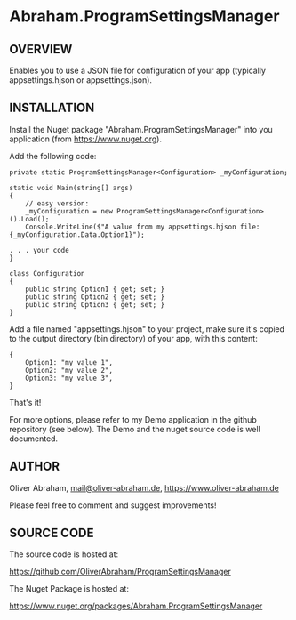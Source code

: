 # Abraham.ProgramSettingsManager

## OVERVIEW

Enables you to use a JSON file for configuration of your app
(typically appsettings.hjson or appsettings.json).



## INSTALLATION

Install the Nuget package "Abraham.ProgramSettingsManager" into you application (from https://www.nuget.org).

Add the following code:

    private static ProgramSettingsManager<Configuration> _myConfiguration;

    static void Main(string[] args)
    {
        // easy version:
        _myConfiguration = new ProgramSettingsManager<Configuration>().Load();
        Console.WriteLine($"A value from my appsettings.hjson file: {_myConfiguration.Data.Option1}");

    . . . your code
    }

    class Configuration
    {
	    public string Option1 { get; set; }
	    public string Option2 { get; set; }
	    public string Option3 { get; set; }
    }

Add a file named "appsettings.hjson" to your project, make sure it's 
copied to the output directory (bin directory) of your app, with this content:

    {
	    Option1: "my value 1",
	    Option2: "my value 2",
	    Option3: "my value 3",
    }

That's it!

For more options, please refer to my Demo application in the github repository (see below).
The Demo and the nuget source code is well documented.


## AUTHOR

Oliver Abraham, mail@oliver-abraham.de, https://www.oliver-abraham.de

Please feel free to comment and suggest improvements!



## SOURCE CODE

The source code is hosted at:

https://github.com/OliverAbraham/ProgramSettingsManager

The Nuget Package is hosted at: 

https://www.nuget.org/packages/Abraham.ProgramSettingsManager
